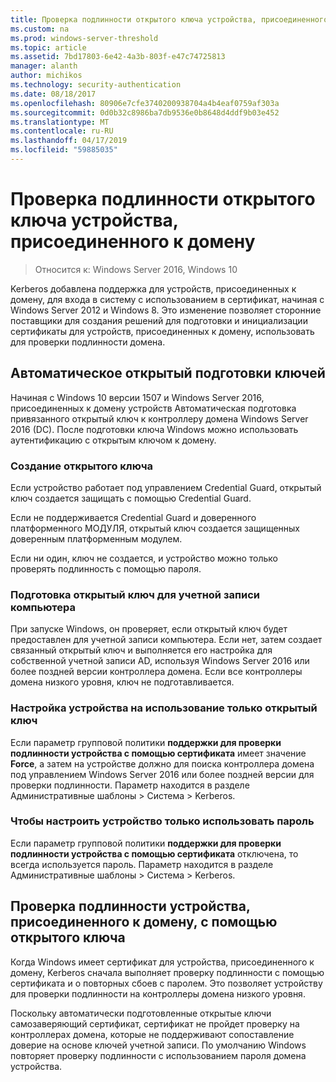 ```yaml
---
title: Проверка подлинности открытого ключа устройства, присоединенного к домену
ms.custom: na
ms.prod: windows-server-threshold
ms.topic: article
ms.assetid: 7bd17803-6e42-4a3b-803f-e47c74725813
manager: alanth
author: michikos
ms.technology: security-authentication
ms.date: 08/18/2017
ms.openlocfilehash: 80906e7cfe3740200938704a4b4eaf0759af303a
ms.sourcegitcommit: 0d0b32c8986ba7db9536e0b8648d4ddf9b03e452
ms.translationtype: MT
ms.contentlocale: ru-RU
ms.lasthandoff: 04/17/2019
ms.locfileid: "59885035"
---
```

# <a name="domain-joined-device-public-key-authentication"></a>Проверка подлинности открытого ключа устройства, присоединенного к домену

>Относится к: Windows Server 2016, Windows 10

Kerberos добавлена поддержка для устройств, присоединенных к домену, для входа в систему с использованием в сертификат, начиная с Windows Server 2012 и Windows 8. Это изменение позволяет сторонние поставщики для создания решений для подготовки и инициализации сертификаты для устройств, присоединенных к домену, использовать для проверки подлинности домена. 

## <a name="automatic-public-key-provisioning"></a>Автоматическое открытый подготовки ключей

Начиная с Windows 10 версии 1507 и Windows Server 2016, присоединенных к домену устройств Автоматическая подготовка привязанного открытый ключ к контроллеру домена Windows Server 2016 (DC). После подготовки ключа Windows можно использовать аутентификацию с открытым ключом к домену.

### <a name="public-key-generation"></a>Создание открытого ключа
Если устройство работает под управлением Credential Guard, открытый ключ создается защищать с помощью Credential Guard. 

Если не поддерживается Credential Guard и доверенного платформенного МОДУЛЯ, открытый ключ создается защищенных доверенным платформенным модулем. 

Если ни один, ключ не создается, и устройство можно только проверять подлинность с помощью пароля.

### <a name="provisioning-computer-account-public-key"></a>Подготовка открытый ключ для учетной записи компьютера
При запуске Windows, он проверяет, если открытый ключ будет предоставлен для учетной записи компьютера. Если нет, затем создает связанный открытый ключ и выполняется его настройка для собственной учетной записи AD, используя Windows Server 2016 или более поздней версии контроллера домена. Если все контроллеры домена низкого уровня, ключ не подготавливается.

### <a name="configuring-device-to-only-use-public-key"></a>Настройка устройства на использование только открытый ключ
Если параметр групповой политики **поддержки для проверки подлинности устройства с помощью сертификата** имеет значение **Force**, а затем на устройстве должно для поиска контроллера домена под управлением Windows Server 2016 или более поздней версии для проверки подлинности. Параметр находится в разделе Административные шаблоны > Система > Kerberos.

### <a name="configuring-device-to-only-use-password"></a>Чтобы настроить устройство только использовать пароль
Если параметр групповой политики **поддержки для проверки подлинности устройства с помощью сертификата** отключена, то всегда используется пароль. Параметр находится в разделе Административные шаблоны > Система > Kerberos.

## <a name="domain-joined-device-authentication-using-public-key"></a>Проверка подлинности устройства, присоединенного к домену, с помощью открытого ключа
Когда Windows имеет сертификат для устройства, присоединенного к домену, Kerberos сначала выполняет проверку подлинности с помощью сертификата и о повторных сбоев с паролем. Это позволяет устройству для проверки подлинности на контроллеры домена низкого уровня.

Поскольку автоматически подготовленные открытые ключи самозаверяющий сертификат, сертификат не пройдет проверку на контроллерах домена, которые не поддерживают сопоставление доверие на основе ключей учетной записи. По умолчанию Windows повторяет проверку подлинности с использованием пароля домена устройства.


